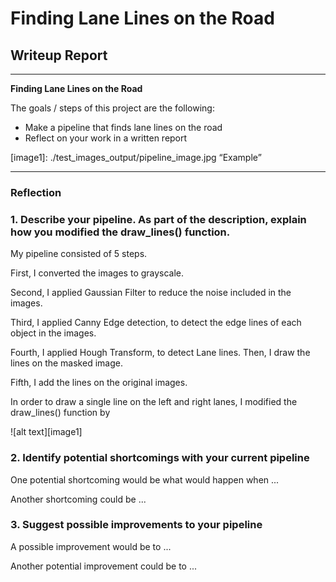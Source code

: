 # **Finding Lane Lines on the Road** 

## Writeup Report


---

**Finding Lane Lines on the Road**

The goals / steps of this project are the following:
* Make a pipeline that finds lane lines on the road
* Reflect on your work in a written report


[//]: # (Image References)

[image1]: ./test_images_output/pipeline_image.jpg “Example”

---

### Reflection

### 1. Describe your pipeline. As part of the description, explain how you modified the draw_lines() function.

My pipeline consisted of 5 steps. 

First, I converted the images to grayscale. 

Second, I applied Gaussian Filter to reduce the noise included in the images.

Third, I applied Canny Edge detection, to detect the edge lines of each object in the images.

Fourth, I applied Hough Transform, to detect Lane lines. Then, I draw the lines on the masked image.

Fifth, I add the lines on the original images.


In order to draw a single line on the left and right lanes, I modified the draw_lines() function by 


![alt text][image1]


### 2. Identify potential shortcomings with your current pipeline


One potential shortcoming would be what would happen when ... 

Another shortcoming could be ...


### 3. Suggest possible improvements to your pipeline

A possible improvement would be to ...

Another potential improvement could be to ...
